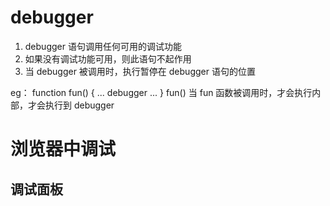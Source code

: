 # debugger

1. debugger 语句调用任何可用的调试功能
2. 如果没有调试功能可用，则此语句不起作用
3. 当 debugger 被调用时，执行暂停在 debugger 语句的位置

eg：
function fun() {
  ...
  debugger
  ...
}
fun()
当 fun 函数被调用时，才会执行内部，才会执行到 debugger

# 浏览器中调试
## 调试面板


